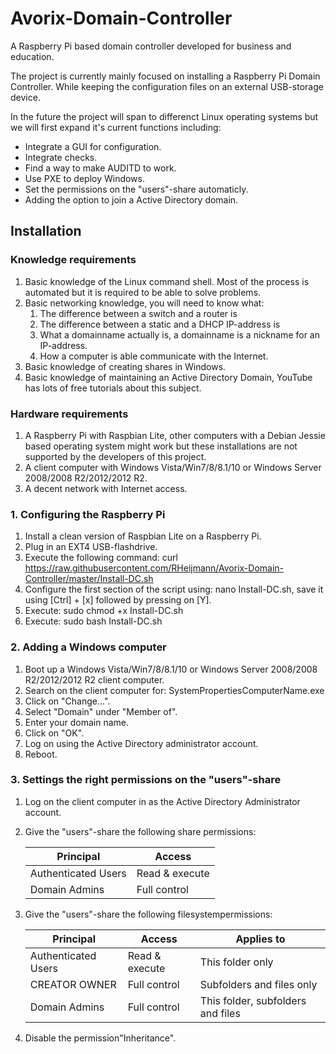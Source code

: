 # Avorix-Domain-Controller
A Raspberry Pi based domain controller developed for business and education.

The project is currently mainly focused on installing a Raspberry Pi Domain Controller.
While keeping the configuration files on an external USB-storage device. 


In the future the project will span to differenct Linux operating systems but we will first expand it's current functions including:
- Integrate a GUI for configuration.
- Integrate checks.
- Find a way to make AUDITD to work.
- Use PXE to deploy Windows.
- Set the permissions on the "users"-share automaticly.
- Adding the option to join a Active Directory domain.


## Installation
### Knowledge requirements
1. Basic knowledge of the Linux command shell. Most of the process is automated but it is required to be able to solve problems.
1. Basic networking knowledge, you will need to know what: 
   1. The difference between a switch and a router is
   1. The difference between a static and a DHCP IP-address is
   1. What a domainname actually is, a domainname is a nickname for an IP-address.
   1. How a computer is able communicate with the Internet.
1. Basic knowledge of creating shares in Windows.
1. Basic knowledge of maintaining an Active Directory Domain, YouTube has lots of free tutorials about this subject.

### Hardware requirements
1. A Raspberry Pi with Raspbian Lite, other computers with a Debian Jessie based operating system might work but these installations are not supported by the developers of this project.
1. A client computer with Windows Vista/Win7/8/8.1/10 or Windows Server 2008/2008 R2/2012/2012 R2.
1. A decent network with Internet access.


### 1. Configuring the Raspberry Pi
1. Install a clean version of Raspbian Lite on a Raspberry Pi.
1. Plug in an EXT4 USB-flashdrive.
1. Execute the following command: curl https://raw.githubusercontent.com/RHeijmann/Avorix-Domain-Controller/master/Install-DC.sh
1. Configure the first section of the script using: nano Install-DC.sh, save it using [Ctrl] + [x] followed by pressing on [Y].
1. Execute: sudo chmod +x Install-DC.sh
1. Execute: sudo bash Install-DC.sh

### 2. Adding a Windows computer
1. Boot up a Windows Vista/Win7/8/8.1/10 or Windows Server 2008/2008 R2/2012/2012 R2 client computer.
1. Search on the client computer for: SystemPropertiesComputerName.exe
1. Click on "Change...".
1. Select "Domain" under "Member of".
1. Enter your domain name.
1. Click on "OK".
1. Log on using the Active Directory administrator account.
1. Reboot.
   
### 3. Settings the right permissions on the "users"-share
1. Log on the client computer in as the Active Directory Administrator account.
1. Give the "users"-share the following share permissions:

    Principal | Access
    ----------|-------
    Authenticated Users | Read & execute
    Domain Admins | Full control
    
1. Give the "users"-share the following filesystempermissions:

    Principal | Access | Applies to
    ----------|--------|-----------
    Authenticated Users | Read & execute | This folder only
    CREATOR OWNER | Full control | Subfolders and files only
    Domain Admins | Full control | This folder, subfolders and files
    
1. Disable the permission"Inheritance".
